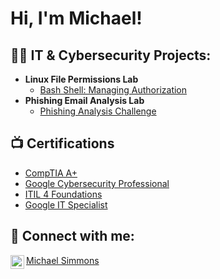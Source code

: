 <h1>Hi, I'm Michael! 
<h2>👨‍💻 IT & Cybersecurity Projects:</h2>

- <b>Linux File Permissions Lab</b>
  - [Bash Shell: Managing Authorization](https://github.com/Mike400cyber/Linux-File-Permissions-Lab)
- <b>Phishing Email Analysis Lab</b>
  - [Phishing Analysis Challenge](https://github.com/Mike400cyber/Phishing-Analysis-Lab)

<h2>📺 Certifications</h2>

- [CompTIA A+](https://www.youtube.com/watch?v=a83ASGn_V_s)
- [Google Cybersecurity Professional](https://www.youtube.com/watch?v=uHy3oM7NnoU)
- [ITIL 4 Foundations](https://www.youtube.com/watch?v=N-L9hklSlNk)
- [Google IT Specialist](https://www.youtube.com/watch?v=OfvdQeh79s0)


<h2> 🤳 Connect with me:</h2>

[<img align="left" alt="MichaelSimmons | LinkedIn" width="22px" src="https://cdn.jsdelivr.net/npm/simple-icons@v3/icons/linkedin.svg" />][linkedin]

[linkedin]: https://linkedin.com/in/michael-simmonsGA
<div class="badge-base LI-profile-badge" data-locale="en_US" data-size="medium" data-theme="light" data-type="VERTICAL" data-vanity="michael-simmons-05115a266" data-version="v1"><a class="badge-base__link LI-simple-link" href="https://www.linkedin.com/in/michael-simmons-05115a266?trk=profile-badge">Michael Simmons</a></div>
              

<!--
**joshmadakor1/joshmadakor1** is a ✨ _special_ ✨ repository because its `README.md` (this file) appears on your GitHub profile.

Here are some ideas to get you started:

- 🔭 I’m currently working on ...
- 🌱 I’m currently learning ...
- 👯 I’m looking to collaborate on ...
- 🤔 I’m looking for help with ...
- 💬 Ask me about ...
- 📫 How to reach me: ...
- 😄 Pronouns: ...
- ⚡ Fun fact: ...
-->
